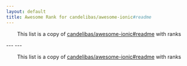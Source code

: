 ```yaml
---
layout: default
title: Awesome Rank for candelibas/awesome-ionic#readme
---
```


<p align="center">
	This list is a copy of <a href="https://github.com/candelibas/awesome-ionic#readme">candelibas/awesome-ionic#readme</a> with ranks
</p>
---
---
<p align="center">
	This list is a copy of <a href="https://github.com/candelibas/awesome-ionic#readme">candelibas/awesome-ionic#readme</a> with ranks
</p>

